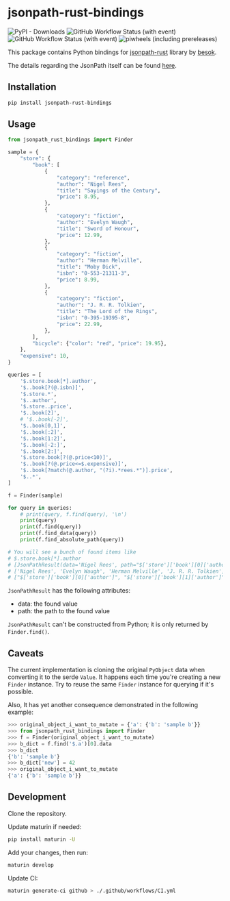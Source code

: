 # jsonpath-rust-bindings

![PyPI - Downloads](https://img.shields.io/pypi/dm/jsonpath-rust-bindings)
![GitHub Workflow Status (with event)](https://img.shields.io/github/actions/workflow/status/night-crawler/jsonpath-rust-bindings/CI.yml)
![GitHub Workflow Status (with event)](https://img.shields.io/github/actions/workflow/status/night-crawler/jsonpath-rust-bindings/test.yml?label=tests)
![piwheels (including prereleases)](https://img.shields.io/piwheels/v/jsonpath-rust-bindings)

This package contains Python bindings for [jsonpath-rust](https://github.com/besok/jsonpath-rust) library by [besok](https://github.com/besok).

The details regarding the JsonPath itself can be found [here](https://goessner.net/articles/JsonPath/).

## Installation

```bash
pip install jsonpath-rust-bindings
```

## Usage

```python
from jsonpath_rust_bindings import Finder

sample = {
    "store": {
        "book": [
            {
                "category": "reference",
                "author": "Nigel Rees",
                "title": "Sayings of the Century",
                "price": 8.95,
            },
            {
                "category": "fiction",
                "author": "Evelyn Waugh",
                "title": "Sword of Honour",
                "price": 12.99,
            },
            {
                "category": "fiction",
                "author": "Herman Melville",
                "title": "Moby Dick",
                "isbn": "0-553-21311-3",
                "price": 8.99,
            },
            {
                "category": "fiction",
                "author": "J. R. R. Tolkien",
                "title": "The Lord of the Rings",
                "isbn": "0-395-19395-8",
                "price": 22.99,
            },
        ],
        "bicycle": {"color": "red", "price": 19.95},
    },
    "expensive": 10,
}

queries = [
    '$.store.book[*].author',
    '$..book[?(@.isbn)]',
    '$.store.*',
    '$..author',
    '$.store..price',
    '$..book[2]',
    # '$..book[-2]',
    '$..book[0,1]',
    '$..book[:2]',
    '$..book[1:2]',
    '$..book[-2:]',
    '$..book[2:]',
    '$.store.book[?(@.price<10)]',
    '$..book[?(@.price<=$.expensive)]',
    '$..book[?match(@.author, "(?i).*rees.*")].price',
    '$..*',
]

f = Finder(sample)

for query in queries:
    # print(query, f.find(query), '\n')
    print(query)
    print(f.find(query))
    print(f.find_data(query))
    print(f.find_absolute_path(query))

# You will see a bunch of found items like
# $.store.book[*].author
# [JsonPathResult(data='Nigel Rees', path="$['store']['book'][0]['author']"), JsonPathResult(data='Evelyn Waugh', path="$['store']['book'][1]['author']"), JsonPathResult(data='Herman Melville', path="$['store']['book'][2]['author']"), JsonPathResult(data='J. R. R. Tolkien', path="$['store']['book'][3]['author']")]
# ['Nigel Rees', 'Evelyn Waugh', 'Herman Melville', 'J. R. R. Tolkien']
# ["$['store']['book'][0]['author']", "$['store']['book'][1]['author']", "$['store']['book'][2]['author']", "$['store']['book'][3]['author']"]

```

`JsonPathResult` has the following attributes:

- data: the found value
- path: the path to the found value

`JsonPathResult` can't be constructed from Python; it is only returned by `Finder.find()`.

## Caveats

The current implementation is cloning the original `PyObject` data when converting it to the serde `Value`.
It happens each time you're creating a new `Finder` instance. Try to reuse the same `Finder` instance for querying if it's possible.

Also, It has yet another consequence demonstrated in the following example:

```python
>>> original_object_i_want_to_mutate = {'a': {'b': 'sample b'}}
>>> from jsonpath_rust_bindings import Finder
>>> f = Finder(original_object_i_want_to_mutate)
>>> b_dict = f.find('$.a')[0].data
>>> b_dict
{'b': 'sample b'}
>>> b_dict['new'] = 42
>>> original_object_i_want_to_mutate
{'a': {'b': 'sample b'}}
```

## Development

Clone the repository.

Update maturin if needed:

```bash
pip install maturin -U
```

Add your changes, then run:

```bash
maturin develop
```


Update CI:

```bash
maturin generate-ci github > ./.github/workflows/CI.yml
```
